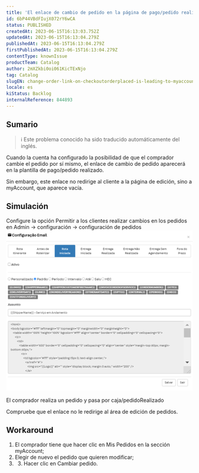 ```yaml
---
title: 'El enlace de cambio de pedido en la página de pago/pedido realizado lleva a myAccount en lugar de a la página de pedido.'
id: 6bP44VBdFIujX072rY6wCA
status: PUBLISHED
createdAt: 2023-06-15T16:13:03.752Z
updatedAt: 2023-06-15T16:13:04.279Z
publishedAt: 2023-06-15T16:13:04.279Z
firstPublishedAt: 2023-06-15T16:13:04.279Z
contentType: knownIssue
productTeam: Catalog
author: 2mXZkbi0oi061KicTExNjo
tag: Catalog
slugEN: change-order-link-on-checkoutorderplaced-is-leading-to-myaccount-instead-of-the-order-page
locale: es
kiStatus: Backlog
internalReference: 844893
---
```


## Sumario

>ℹ️ Este problema conocido ha sido traducido automáticamente del inglés.


Cuando la cuenta ha configurado la posibilidad de que el comprador cambie el pedido por sí mismo, el enlace de cambio de pedido aparecerá en la plantilla de pago/pedido realizado.

Sin embargo, este enlace no redirige al cliente a la página de edición, sino a myAccount, que aparece vacía.



##

## Simulación


Configure la opción Permitir a los clientes realizar cambios en los pedidos en Admin -> configuración -> configuración de pedidos
 ![](https://raw.githubusercontent.com/vtexdocs/help-center-content/refs/heads/main/_1.png)

El comprador realiza un pedido y pasa por caja/pedidoRealizado

Compruebe que el enlace no le redirige al área de edición de pedidos.



## Workaround



1. El comprador tiene que hacer clic en Mis Pedidos en la sección myAccount;
2. Elegir de nuevo el pedido que quieren modificar;
3. 3. Hacer clic en Cambiar pedido.






